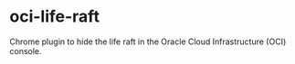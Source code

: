 # oci-life-raft
Chrome plugin to hide the life raft in the Oracle Cloud Infrastructure (OCI) console.
